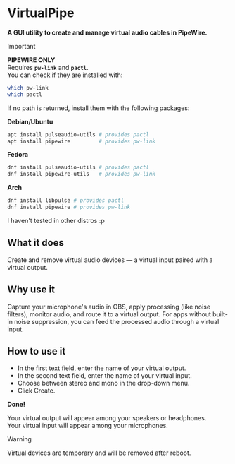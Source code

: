 # VirtualPipe
**A GUI utility to create and manage virtual audio cables in PipeWire.**  
  
> [!IMPORTANT]
> **PIPEWIRE ONLY**  
> Requires **`pw-link`** and **`pactl`**.  
> You can check if they are installed with:
> ```bash
> which pw-link
> which pactl
> ```
> If no path is returned, install them with the following packages:  
>  
> **Debian/Ubuntu**
> ```bash
> apt install pulseaudio-utils # provides pactl
> apt install pipewire         # provides pw-link
> ```
> **Fedora**
> ```bash
> dnf install pulseaudio-utils # provides pactl
> dnf install pipewire-utils   # provides pw-link
> ```
> **Arch**
> ```bash
> dnf install libpulse # provides pactl
> dnf install pipewire # provides pw-link
> ```
> I haven't tested in other distros :p

  
## What it does
Create and remove virtual audio devices — a virtual input paired with a virtual output.

## Why use it
Capture your microphone's audio in OBS, apply processing (like noise filters), monitor audio, and route it to a virtual output.
For apps without built-in noise suppression, you can feed the processed audio through a virtual input.

## How to use it
* In the first text field, enter the name of your virtual output.
* In the second text field, enter the name of your virtual input.
* Choose between stereo and mono in the drop-down menu.
* Click Create.  
  
**Done!**

Your virtual output will appear among your speakers or headphones.  
Your virtual input will appear among your microphones.  

> [!WARNING]
> Virtual devices are temporary and will be removed after reboot.
